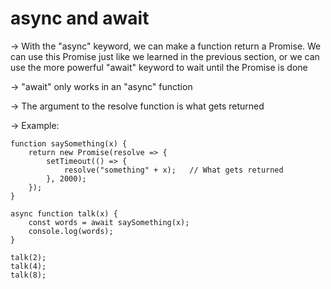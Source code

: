 # async and await

→ With the "async" keyword, we can make a function return a Promise. We can use this Promise just like we learned in the previous section, or we can use the more powerful "await" keyword to wait until the Promise is done

→ "await" only works in an "async" function

→ The argument to the resolve function is what gets returned



→ Example:

    function saySomething(x) {
        return new Promise(resolve => {
            setTimeout(() => {
                resolve("something" + x);   // What gets returned
            }, 2000);
        });
    }

    async function talk(x) {
        const words = await saySomething(x);
        console.log(words);
    }

    talk(2);
    talk(4);
    talk(8);
